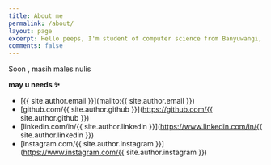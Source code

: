 ```yaml
---
title: About me
permalink: /about/
layout: page
excerpt: Hello peeps, I'm student of computer science from Banyuwangi, living in Jogjakarta. This blog for documentation about my programming journey, running on jekyll, hosting on netlify and using my own simple theme.
comments: false
---
```

<!-- 
He's a student from Banyuwangi, living in Jogjakarta. the blog for documentation about his programming 🎒 journey, running on jekyll, hosting on [now.sh](http://now.sh) and using his own theme, he name it <a href="https://github.com/piharpi/jekyll-klise" target="_blank" rel="noopener">klisé</a>, he also loves to learning web technology; but he often forgot, that a reason why him doing the writing.

If you have a question about him or else, just send a letter to him.

You can [report](http://github.com/piharpi/jekyll-klise/issues/new) if there is an broken link(s) or somethings else. -->

Soon , masih males nulis

**may u needs ✨**

- [{{ site.author.email }}](mailto:{{ site.author.email }})
- [github.com/{{ site.author.github }}](https://github.com/{{ site.author.github }})
- [linkedin.com/in/{{ site.author.linkedin }}](https://www.linkedin.com/in/{{ site.author.linkedin }})
- [instagram.com/{{ site.author.instagram }}](https://www.instagram.com/{{ site.author.instagram }})
